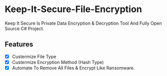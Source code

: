 # Keep-It-Secure-File-Encryption
Keep It Secure Is Private Data Encryption &amp; Decryption Tool And Fully Open Source C# Project.

## Features
- [x] Custermize File Type
- [x] Custermize Encryption Method (Hash Type)
- [x] Automate To Remove All Files & Encrypt Like Ransomware.
